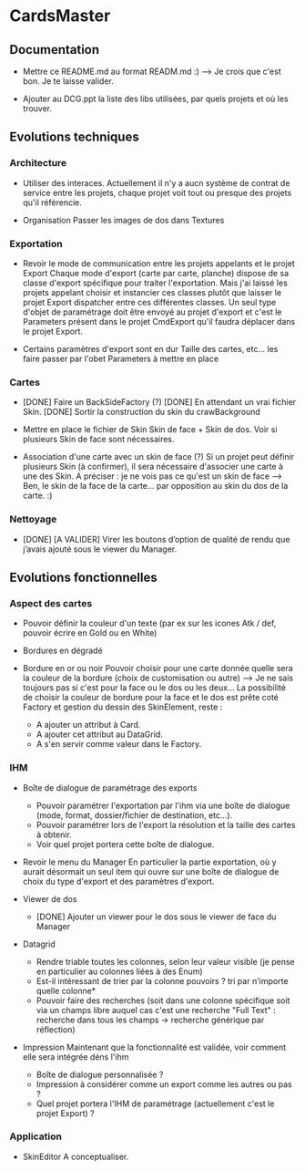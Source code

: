 # CardsMaster

## Documentation

* Mettre ce README.md au format READM.md :) 
--> Je crois que c'est bon. Je te laisse valider.

* Ajouter au DCG.ppt la liste des libs utilisées, par quels projets et où les trouver.


## Evolutions techniques

### Architecture

* Utiliser des interaces.
Actuellement il n'y a aucn système de contrat de service entre les projets, chaque projet voit tout ou presque des projets qu'il référencie.

* Organisation
Passer les images de dos dans Textures

  
### Exportation

* Revoir le mode de communication entre les projets appelants et le projet Export
Chaque mode d'export (carte par carte, planche) dispose de sa classe d'export spécifique pour traiter l'exportation.
Mais j'ai laissé les projets appelant choisir et instancier ces classes plutôt que laisser le projet Export dispatcher entre ces différentes classes.
Un seul type d'objet de paramétrage doit être envoyé au projet d'export et c'est le Parameters présent dans le projet CmdExport qu'il faudra déplacer dans le projet Export.

* Certains paramètres d'export sont en dur
  Taille des cartes, etc... les faire passer par l'obet Parameters à mettre en place

### Cartes

* [DONE] Faire un BackSideFactory (?)
[DONE] En attendant un vrai fichier Skin. 
[DONE] Sortir la construction du skin du crawBackground

* Mettre en place le fichier de Skin
Skin de face + Skin de dos.
Voir si plusieurs Skin de face sont nécessaires.

* Association d'une carte avec un skin de face (?)
Si un projet peut définir plusieurs Skin (à confirmer), il sera nécessaire d'associer une carte à une des Skin.
A préciser : je ne vois pas ce qu'est un skin de face
--> Ben, le skin de la face de la carte... par opposition au skin du dos de la carte. :)

### Nettoyage
* [DONE] [A VALIDER] Virer les boutons d’option de qualité de rendu que j’avais ajouté sous le viewer du Manager.

  
## Evolutions fonctionnelles

### Aspect des cartes

* Pouvoir définir la couleur d'un texte (par ex sur les icones Atk / def, pouvoir écrire en Gold ou en White)

* Bordures en dégradé

* Bordure en or ou noir
Pouvoir choisir pour une carte donnée quelle sera la couleur de la bordure (choix de customisation ou autre)
--> Je ne sais toujours pas si c'est pour la face ou le dos ou les deux... 
La possibilité de choisir la couleur de bordure pour la face et le dos est prête coté Factory et gestion du dessin des SkinElement, reste :
  * A ajouter un attribut à Card.
  * A ajouter cet attribut au DataGrid.
  * A s'en servir comme valeur dans le Factory.

### IHM

* Boîte de dialogue de paramétrage des exports
  * Pouvoir paramétrer l'exportation par l'ihm via une boîte de dialogue (mode, format, dossier/fichier de destination, etc...). 
  * Pouvoir paramétrer lors de l'export la résolution et la taille des cartes à obtenir.
  * Voir quel projet portera cette boîte de dialogue.

* Revoir le menu du Manager
En particulier la partie exportation, où y aurait désormait un seul item qui ouvre sur une boîte de dialogue de choix du type d'export et des paramètres d'export.

* Viewer de dos
  * [DONE] Ajouter un viewer pour le dos sous le viewer de face du Manager

* Datagrid
  * Rendre triable toutes les colonnes, selon leur valeur visible (je pense en particulier au colonnes liées à des Enum)
  * Est-il intéressant de trier par la colonne pouvoirs ? tri par n'importe quelle colonne*
  * Pouvoir faire des recherches (soit dans une colonne spécifique soit via un champs libre auquel cas c'est une recherche "Full Text" : recherche dans tous les champs -> recherche générique par réflection)

* Impression
Maintenant que la fonctionnalité est validée, voir comment elle sera intégrée déns l'ihm
  * Boîte de dialogue personnalisée ?
  * Impression à considérer comme un export comme les autres ou pas ?
  * Quel projet portera l'IHM de paramétrage (actuellement c'est le projet Export) ?
  
### Application  

* SkinEditor
A conceptualiser.
